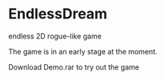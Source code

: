 # EndlessDream
endless 2D rogue-like game

The game is in an early stage at the moment.

Download Demo.rar to try out the game
